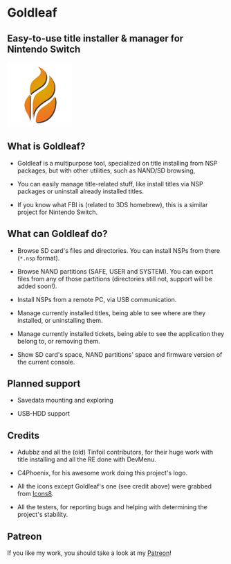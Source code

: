 # Goldleaf

## Easy-to-use title installer & manager for Nintendo Switch

<img src="Logo.png" width="150"/>

## What is Goldleaf?

- Goldleaf is a multipurpose tool, specialized on title installing from NSP packages, but with other utilities, such as NAND/SD browsing, 

- You can easily manage title-related stuff, like install titles via NSP packages or uninstall already installed titles.

- If you know what FBI is (related to 3DS homebrew), this is a similar project for Nintendo Switch.

## What can Goldleaf do?

- Browse SD card's files and directories. You can install NSPs from there (`*.nsp` format).

- Browse NAND partitions (SAFE, USER and SYSTEM). You can export files from any of those partitions (directories still not, support will be added soon!).

- Install NSPs from a remote PC, via USB communication.

- Manage currently installed titles, being able to see where are they installed, or uninstalling them.

- Manage currently installed tickets, being able to see the application they belong to, or removing them.

- Show SD card's space, NAND partitions' space and firmware version of the current console.

## Planned support

- Savedata mounting and exploring

- USB-HDD support

## Credits

- Adubbz and all the (old) Tinfoil contributors, for their huge work with title installing and all the RE done with DevMenu.

- C4Phoenix, for his awesome work doing this project's logo.

- All the icons except Goldleaf's one (see credit above) were grabbed from [Icons8](https://icons8.com).

- All the testers, for reporting bugs and helping with determining the project's stability.

## Patreon

If you like my work, you should take a look at my [Patreon](https://patreon.com/xortroll)!